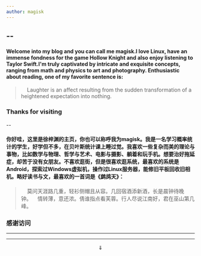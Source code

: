 ```yaml
---
author: magisk
---
```


--
--

#### Welcome into my blog and you can call me magisk.I love Linux, have an immense fondness for the game Hollow Knight and also enjoy listening to Taylor Swift.I'm truly captivated by intricate and exquisite concepts, ranging from math and physics to art and photography. Enthusiastic about reading, one of my favorite sentence is:

>     Laughter is an affect resulting from the sudden transformation of a heightened expectation into nothing.
### Thanks for visiting

--

#### 你好哇，这里是徐梓渊的主页，你也可以称呼我为magisk。我是一名学习概率统计的学生，好学但不多，在贝叶斯统计课上睡过觉。我喜欢一些复杂而美的理论与事物，比如数学与物理、哲学与艺术、电影与摄影、躺着和玩手机。想要治好拖延症，却苦于没有女朋友。不喜欢逛街，但是很喜欢逛系统，最喜欢的系统是Android，探索过Windows虚拟机，操作过Linux服务器，能修旧平板回收旧相机。略好读书与文，最喜欢的一首词是《鹧鸪天》：

>     莫问天涯路几重，轻衫侧帽且从容。几回宿酒添新酒，长是晨钟待晚钟。    情转薄，意还浓。倩谁指点看芙蓉。行人尽说江南好，君在巫山第几峰。

### 感谢访问

-------
-------

$$\Downarrow$$
